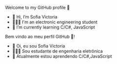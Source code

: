 Welcome to my GitHub profile 👋
- 👋 Hi, I’m Sofia Victoria
- 👩🏾‍🎓 I'm an electronic engineering student
- 🌱 I’m currently learning C/C#, JavaScript

Bem vindo ao meu perfil GitHub 👋! 
- 👋 Oi, eu sou Sofia Victoria
- 👩🏾‍🎓 Sou estudante de engenharia eletrônica
- 🌱 Atualmente estou aprendendo C/C#,JavaScript

<!---
Sofiavictoria/Sofiavictoria is a ✨ special ✨ repository because its `README.md` (this file) appears on your GitHub profile.
You can click the Preview link to take a look at your changes.
--->
